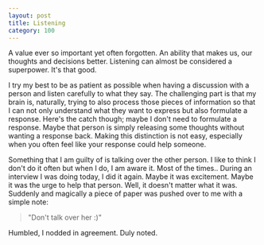 ```yaml
---
layout: post
title: Listening
category: 100
---
```

A value ever so important yet often forgotten. An ability that makes us, our thoughts and decisions better. Listening can almost be considered a superpower. It's that good.

I try my best to be as patient as possible when having a discussion with a person and listen carefully to what they say. The challenging part is that my brain is, naturally, trying to also process those pieces of information so that I can not only understand what they want to express but also formulate a response. Here's the catch though; maybe I don't need to formulate a response. Maybe that person is simply releasing some thoughts without wanting a response back. Making this distinction is not easy, especially when you often feel like your response could help someone.

Something that I am guilty of is talking over the other person. I like to think I don't do it often but when I do, I am aware it. Most of the times.. During an interview I was doing today, I did it again. Maybe it was excitement. Maybe it was the urge to help that person. Well, it doesn't matter what it was. Suddenly and magically a piece of paper was pushed over to me with a simple note:
>"Don't talk over her :)"

Humbled, I nodded in agreement. Duly noted.
